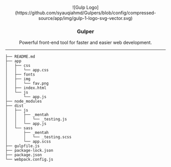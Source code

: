 <p align="center">
    ![Gulp Logo] (https://github.com/syauqiahmd/Gulpers/blob/config/compressed-source/app/img/gulp-1-logo-svg-vector.svg)
  <h3 align="center">Gulper</h3>

  <p align="center">
    Powerful front-end tool for faster and easier web development.
    <hr>
  </p>
</p>

```text
├── README.md
├── app
│   ├── css
│   │   └── app.css
│   ├── fonts
│   ├── img
│   │   └── fav.png
│   ├── index.html
│   └── js
│       └── app.js
├── node_modules
├── dist
│   ├── js
│   │   ├── _mentah
│   │   │   └── _testing.js
│   │   └── app.js
│   └── sass
│       ├── _mentah
│       │   └── _testing.scss
│       └── app.scss
├── gulpfile.js
├── package-lock.json
├── package.json
└── webpack.config.js
```
